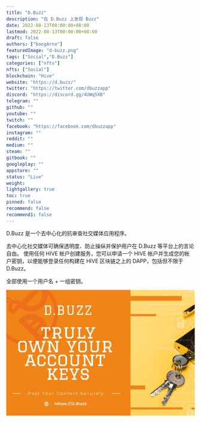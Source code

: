 ```yaml
---
title: "D.Buzz"
description: "在 D.Buzz 上发现 Buzz"
date: 2022-08-13T00:00:00+08:00
lastmod: 2022-08-13T00:00:00+08:00
draft: false
authors: ["boogArno"]
featuredImage: "d-buzz.png"
tags: ["Social","D.Buzz"]
categories: ["nfts"]
nfts: ["Social"]
blockchain: "Hive"
website: "https://d.buzz/"
twitter: "https://twitter.com/dbuzzapp"
discord: "https://discord.gg/4UWq5XB"
telegram: ""
github: ""
youtube: ""
twitch: ""
facebook: "https://facebook.com/dbuzzapp"
instagram: ""
reddit: ""
medium: ""
steam: ""
gitbook: ""
googleplay: ""
appstore: ""
status: "Live"
weight: 
lightgallery: true
toc: true
pinned: false
recommend: false
recommend1: false
---
```

D.Buzz 是一个去中心化的抗审查社交媒体应用程序。

  去中心化社交媒体可确保透明度、防止操纵并保护用户在 D.Buzz 等平台上的言论自由。
  使用任何 HIVE 帐户创建服务，您可以申请一个 HIVE 帐户并生成您的帐户密钥，以便能够登录任何构建在 HIVE 区块链之上的 DAPP，包括但不限于 D.Buzz。

全部使用一个用户名 + 一组密钥。

![dbuzz-dapp-social-hive-image2_100bf744afb04e13694ecf256a553fcb](dbuzz-dapp-social-hive-image2_100bf744afb04e13694ecf256a553fcb.png)
